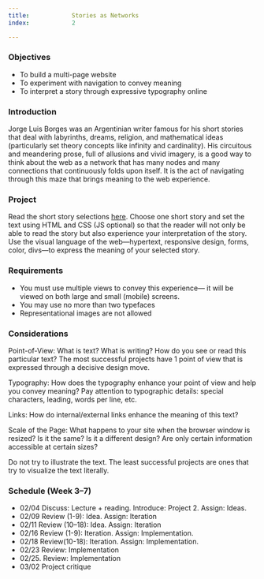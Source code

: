 ```yaml
---
title:            Stories as Networks
index:            2

---
```



### Objectives
- To build a multi-page website 
- To experiment with navigation to convey meaning
- To interpret a story through expressive typography online

### Introduction
Jorge Luis Borges was an Argentinian writer famous for his short stories that deal with labyrinths, dreams, religion, and mathematical ideas (particularly set theory concepts like infinity and cardinality). His circuitous and meandering prose, full of allusions and vivid imagery, is a good way to think about the web as a network that has many nodes and many connections that continuously folds upon itself. It is the act of navigating through this maze that brings meaning to the web experience. 

### Project
Read the short story selections [here](https://docs.google.com/document/d/1TkCzT_zM8QrswoxG1wYQSN_-cPDruojhUOmO6_kVAnc/edit?usp=sharing). Choose one short story and set the text using HTML and CSS (JS optional) so that the reader will not only be able to read the story but also experience your interpretation of the story.  Use the visual language of the web—hypertext, responsive design, forms, color, divs—to express the meaning of your selected story.

### Requirements
- You must use multiple views to convey this experience— it will be viewed on both large and small (mobile) screens.
- You may use no more than two typefaces
- Representational images are not allowed

### Considerations
Point-of-View: What is text? What is writing? How do you see or read this particular text? The most successful projects have 1 point of view that is expressed through a decisive design move.

Typography: How does the typography enhance your point of view and help you convey meaning? Pay attention to typographic details: special characters, leading, words per line, etc.

Links: How do internal/external links enhance the meaning of this text?

Scale of the Page: What happens to your site when the browser window is resized? Is it the same? Is it a different design? Are only certain information accessible at certain sizes?

Do not try to illustrate the text. The least successful projects are ones that try to visualize the text literally.

### Schedule (Week 3–7)
- 02/04 Discuss: Lecture + reading. Introduce: Project 2. Assign: Ideas.
- 02/09 Review (1-9): Idea. Assign: Iteration
- 02/11 Review (10–18): Idea. Assign: Iteration
- 02/16 Review (1-9): Iteration. Assign: Implementation.
- 02/18 Review(10-18): Iteration. Assign: Implementation.
- 02/23 Review: Implementation
- 02/25. Review: Implementation
- 03/02 Project critique
